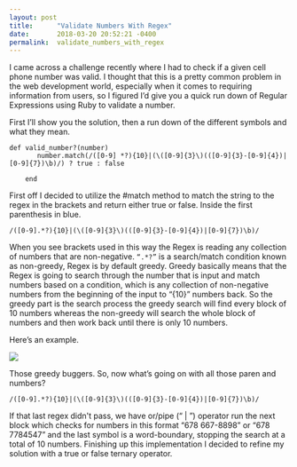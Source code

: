 ```yaml
---
layout: post
title:      "Validate Numbers With Regex"
date:       2018-03-20 20:52:21 -0400
permalink:  validate_numbers_with_regex
---
```




I came across a challenge recently where I had to check if a given cell phone number was valid. I thought that this is a pretty common problem in the web development world, especially when it comes to requiring information from users, so I figured I’d give you a quick run down of Regular Expressions using Ruby to validate a number.

First I’ll show you the solution, then a run down of the different symbols and what they mean.


 ```
 def valid_number?(number)
       	number.match(/([0-9] *?){10}|(\([0-9]{3}\)(([0-9]{3}-[0-9]{4})|[0-9]{7})\b)/) ? true : false

     end
```

First off I decided to utilize the #match method to match the string to the regex in the brackets and return either true or false. Inside the first parenthesis in blue.


`/([0-9].*?){10}|(\([0-9]{3}\)(([0-9]{3}-[0-9]{4})|[0-9]{7})\b)/`

When you see brackets used in this way the Regex is reading any collection of numbers that are non-negative. `“.*?”` is a search/match condition known as non-greedy, Regex is by default greedy. Greedy basically means that the Regex is going to search through the number that is input and match numbers based on a condition, which is any collection of non-negative numbers from the beginning of the input to “{10}” numbers back. So the greedy part is the search process the greedy search will find every block of 10 numbers whereas the non-greedy will search the whole block of numbers and then work back until there is only 10 numbers.

 Here’s an example.


 ![](http://res.cloudinary.com/zacwillmington/image/upload/v1521594307/Screen_Shot_2018-03-20_at_6.01.40_PM_pqd9dq.png)

Those greedy buggers. So, now what’s going on with all those paren and numbers?


`/([0-9].*?){10}|(\([0-9]{3}\)(([0-9]{3}-[0-9]{4})|[0-9]{7})\b)/`


If that last regex didn't pass, we have or/pipe (“ | ”) operator run the next block which checks for numbers in this format “678 667-8898” or  “678 7784547” and the last symbol is a word-boundary, stopping the search at a total of 10 numbers. Finishing up this implementation I decided to refine my solution with a true or false ternary operator.
